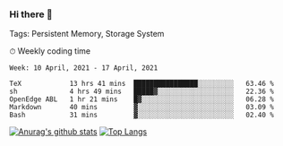 ### Hi there 👋

Tags: Persistent Memory, Storage System

<!--

[![Anurag's github stats](https://github-readme-stats.vercel.app/api?username=wwyf)](https://github.com/anuraghazra/github-readme-stats)

[![Anurag's github stats](https://github-readme-stats.vercel.app/api?username=wwyf&count_private=true)](https://github.com/anuraghazra/github-readme-stats)


[![Top Langs](https://github-readme-stats.vercel.app/api/top-langs/?username=wwyf&count_private=true&&hide=jupyter%20notebook,html)](https://github.com/anuraghazra/github-readme-stats)



-->


⏱ Weekly coding time

<!--START_SECTION:waka-->
```text
Week: 10 April, 2021 - 17 April, 2021

TeX            13 hrs 41 mins  ████████████████░░░░░░░░░   63.46 % 
sh             4 hrs 49 mins   █████▓░░░░░░░░░░░░░░░░░░░   22.36 % 
OpenEdge ABL   1 hr 21 mins    █▓░░░░░░░░░░░░░░░░░░░░░░░   06.28 % 
Markdown       40 mins         ▓░░░░░░░░░░░░░░░░░░░░░░░░   03.09 % 
Bash           31 mins         ▓░░░░░░░░░░░░░░░░░░░░░░░░   02.40 % 
```
<!--END_SECTION:waka-->



[![Anurag's github stats](https://github-readme-stats.vercel.app/api?username=wwyf&count_private=true&show_icons=true&hide_border=true)](https://github.com/anuraghazra/github-readme-stats) [![Top Langs](https://github-readme-stats.vercel.app/api/top-langs/?username=wwyf&count_private=true&hide=jupyter%20notebook,html,OpenEdge%20ABL&langs_count=10&layout=compact&hide_border=true)](https://github.com/anuraghazra/github-readme-stats)

<!--

[![willianrod's wakatime stats](https://github-readme-stats.vercel.app/api/wakatime?username=wwyf)](https://github.com/anuraghazra/github-readme-stats)


-->

